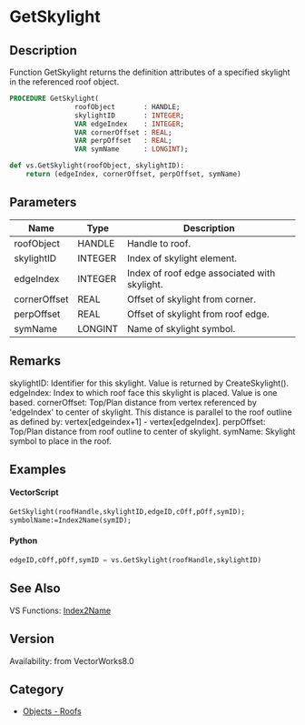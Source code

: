 # GetSkylight

## Description
Function GetSkylight returns the definition attributes of a specified skylight in the referenced roof object.

```pascal
PROCEDURE GetSkylight(
				roofObject       : HANDLE;
				skylightID       : INTEGER;
				VAR edgeIndex    : INTEGER;
				VAR cornerOffset : REAL;
				VAR perpOffset   : REAL;
				VAR symName      : LONGINT);
```

```python
def vs.GetSkylight(roofObject, skylightID):
    return (edgeIndex, cornerOffset, perpOffset, symName)
```

## Parameters
|Name|Type|Description|
|---|---|---|
|roofObject|HANDLE|Handle to roof.|
|skylightID|INTEGER|Index of skylight element.|
|edgeIndex|INTEGER|Index of roof edge associated with skylight.|
|cornerOffset|REAL|Offset of skylight from corner.|
|perpOffset|REAL|Offset of skylight from roof edge.|
|symName|LONGINT|Name of skylight symbol.|

## Remarks
skylightID: Identifier for this skylight.  Value is returned by CreateSkylight().
edgeIndex: Index to which roof face this skylight is placed.  Value is one based.
cornerOffset: Top/Plan distance from vertex referenced by 'edgeIndex' to center of skylight.  This distance is parallel to the roof outline as defined by: vertex[edgeindex+1] - vertex[edgeIndex].
perpOffset: Top/Plan distance from roof outline to center of skylight.
symName: Skylight symbol to place in the roof.

## Examples
#### VectorScript ####
```pascal
GetSkylight(roofHandle,skylightID,edgeID,cOff,pOff,symID);
symbolName:=Index2Name(symID);
```
#### Python ####
```python
edgeID,cOff,pOff,symID = vs.GetSkylight(roofHandle,skylightID)
```

## See Also
VS Functions:
[Index2Name](Index2Name.md)

## Version
Availability: from VectorWorks8.0

## Category
* [Objects - Roofs](../Categories/Objects%20-%20Roofs.md)
